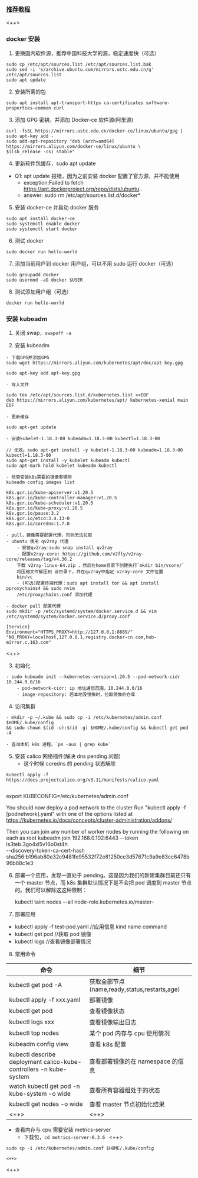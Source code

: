 ### [推荐教程](https://kuboard.cn/install/install-k8s.html)

<++>

### docker 安装

1. 更换国内软件源，推荐中国科技大学的源，稳定速度快（可选）

```
sudo cp /etc/apt/sources.list /etc/apt/sources.list.bak
sudo sed -i 's/archive.ubuntu.com/mirrors.ustc.edu.cn/g' /etc/apt/sources.list
sudo apt update
```

2. 安装所需的包

```
sudo apt install apt-transport-https ca-certificates software-properties-common curl

```

3. 添加 GPG 密钥，并添加 Docker-ce 软件源(阿里源)

```
curl -fsSL https://mirrors.ustc.edu.cn/docker-ce/linux/ubuntu/gpg | sudo apt-key add -
sudo add-apt-repository "deb [arch=amd64] https://mirrors.aliyun.com/docker-ce/linux/ubuntu \
$(lsb_release -cs) stable"

```

4. 更新软件包缓存，sudo apt update

- Q1: apt update 报错，因为之前安装 docker 配置了官方源，并不能使用
  - exception:Failed to fetch https://apt.dockerproject.org/repo/dists/ubuntu..
  - answer: sudo rm /etc/apt/sources.list.d/docker\*

5. 安装 docker-ce 并启动 docker 服务

```
sudo apt install docker-ce
sudo systemctl enable docker
sudo systemctl start docker
```

6. 测试 docker

```
sudo docker run hello-world
```

7. 添加当前用户到 docker 用户组，可以不用 sudo 运行 docker（可选）

```
sudo groupadd docker
sudo usermod -aG docker $USER
```

8. 测试添加用户组（可选）

```
docker run hello-world
```

### 安装 kubeadm

1. 关闭 swap，`swapoff -a`

2. 安装 kubeadm

```
- 下载GPG并添加GPG
sudo wget https://mirrors.aliyun.com/kubernetes/apt/doc/apt-key.gpg

sudo apt-key add apt-key.gpg

- 写入文件

sudo tee /etc/apt/sources.list.d/kubernetes.list <<EOF
deb https://mirrors.aliyun.com/kubernetes/apt/ kubernetes-xenial main
EOF

- 更新缓存

sudo apt-get update

- 安装kubelet-1.18.3-00 kubeadm=1.18.3-00 kubectl=1.18.3-00

// 无效。sudo apt-get install -y kubelet-1.18.3-00 kubeadm=1.18.3-00 kubectl=1.18.3-00
sudo apt-get install -y kubelet kubeadm kubectl
sudo apt-mark hold kubelet kubeadm kubectl

- 检查安装k8s需要的镜像有哪些
kubeadm config images list

k8s.gcr.io/kube-apiserver:v1.20.5
k8s.gcr.io/kube-controller-manager:v1.20.5
k8s.gcr.io/kube-scheduler:v1.20.5
k8s.gcr.io/kube-proxy:v1.20.5
k8s.gcr.io/pause:3.2
k8s.gcr.io/etcd:3.4.13-0
k8s.gcr.io/coredns:1.7.0

- pull，镜像需要配置代理，否则无法拉取
- ubuntu 使用 qv2ray 代理
	- 安装qv2ray:sudo snap install qv2ray
	- 配置v2ray-core: https://github.com/v2fly/v2ray-core/releases/tag/v4.36.2
	下载 v2ray-linux-64.zip ，然后在home目录下创建执行`mkdir bin/vcore/`
	将压缩文件解压到 该目录下，并在qv2ray中指定 v2ray-core 文件位置
	bin/vc
	- (可选)配置终端代理：sudo apt install tor && apt install pproxychains4 && sudo nvim
	/etc/proxychains.conf 添加代理

- docker pull 配置代理
sudo mkdir -p /etc/systemd/system/docker.service.d && vim /etc/systemd/system/docker.service.d/proxy.conf

[Service]
Environment="HTTPS_PROXY=http://127.0.0.1:8889/" "NO_PROXY=localhost,127.0.0.1,registry.docker-cn.com,hub-mirror.c.163.com"

```

<++>

3. 初始化

```
- sudo kubeadm init --kubernetes-version=1.20.5 --pod-network-cidr 10.244.0.0/16
	- pod-network-cidr: ip 地址通信范围，10.244.0.0/16
	- image-repository: 若本地没镜像时，拉取镜像的仓库

```

4. 访问集群

```
- mkdir -p ~/.kube && sudo cp -i /etc/kubernetes/admin.conf $HOME/.kube/config
&& sudo chown $(id -u):$(id -g) $HOME/.kube/config && kubectl get pod -A

- 查询本机 k8s 进程。`ps -aux | grep kube`

```

5. 安装 calico 网络插件(解决 dns pending 问题)
   - 这个时候 coredns 的 pending 状态解除

```
kubectl apply -f https://docs.projectcalico.org/v3.11/manifests/calico.yaml


```

export KUBECONFIG=/etc/kubernetes/admin.conf

You should now deploy a pod network to the cluster
Run "kubectl apply -f [podnetwork].yaml" with one of the options listed at
https://kubernetes.io/docs/concepts/cluster-administration/addons/

Then you can join any number of worker nodes by running the following on each as root
kubeadm join 192.168.0.102:6443 --token ls3teb.3go4xl5v16o0st4h \
--discovery-token-ca-cert-hash sha256:b196ab80e32c9481fe95532f72e81250ce3d57671c9a9e83cc6478b
96b88c1e3

6. 部署一个应用，发现一直处于
   pending。这是因为我们的新建集群目前还只有一个 master 节点，而 k8s 集群默认情况下是不会把 pod 调度到
   master 节点的。我们可以解除这这种限制：

   kubectl taint nodes --all node-role.kubernetes.io/master-

7. 部署应用

- kubectl apply -f test-pod.yaml //应用信息 kind name command
- kubectl get pod //获取 pod 镜像
- kubectl logs <name> //查看镜像部署情况

8. 常用命令

| 命令                                                               | 细节                                         |
| ------------------------------------------------------------------ | -------------------------------------------- |
| kubectl get pod -A                                                 | 获取全部节点(name,ready,status,restarts,age) |
| kubectl apply -f xxx.yaml                                          | 部署镜像                                     |
| kubectl get pod                                                    | 查看镜像状态                                 |
| kubectl logs xxx                                                   | 查看镜像输出日志                             |
| kubectl top nodes                                                  | 某个 pod 内存与 cpu 使用情况                 |
| kubeadm config view                                                | 查看 k8s 配置                                |
| kubectl describe deployment calico-kube-controllers -n kube-system | 查看部署镜像的在 namespace 的信息            |
| watch kubectl get pod -n kube-system -o wide                       | 查看所有容器组处于的状态                     |
| kubectl get nodes -o wide                                          | 查看 master 节点初始化结果                   |
| <++>                                                               | <++>                                         |

- 查看内存与 cpu 需要安装 metrics-server
  - 下载包，`cd metrics-server-0.3.6 ` <++>

```
sudo cp -i /etc/kubernetes/admin.conf $HOME/.kube/config

<++>
```

<++>
